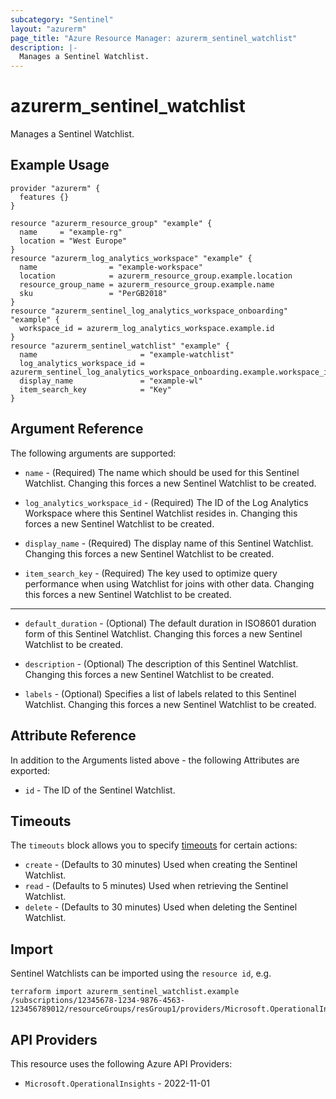 ```yaml
---
subcategory: "Sentinel"
layout: "azurerm"
page_title: "Azure Resource Manager: azurerm_sentinel_watchlist"
description: |-
  Manages a Sentinel Watchlist.
---
```


# azurerm_sentinel_watchlist

Manages a Sentinel Watchlist.

## Example Usage

```hcl
provider "azurerm" {
  features {}
}

resource "azurerm_resource_group" "example" {
  name     = "example-rg"
  location = "West Europe"
}
resource "azurerm_log_analytics_workspace" "example" {
  name                = "example-workspace"
  location            = azurerm_resource_group.example.location
  resource_group_name = azurerm_resource_group.example.name
  sku                 = "PerGB2018"
}
resource "azurerm_sentinel_log_analytics_workspace_onboarding" "example" {
  workspace_id = azurerm_log_analytics_workspace.example.id
}
resource "azurerm_sentinel_watchlist" "example" {
  name                       = "example-watchlist"
  log_analytics_workspace_id = azurerm_sentinel_log_analytics_workspace_onboarding.example.workspace_id
  display_name               = "example-wl"
  item_search_key            = "Key"
}
```

## Argument Reference

The following arguments are supported:

* `name` - (Required) The name which should be used for this Sentinel Watchlist. Changing this forces a new Sentinel Watchlist to be created.

* `log_analytics_workspace_id` - (Required) The ID of the Log Analytics Workspace where this Sentinel Watchlist resides in. Changing this forces a new Sentinel Watchlist to be created.

* `display_name` - (Required) The display name of this Sentinel Watchlist. Changing this forces a new Sentinel Watchlist to be created.

* `item_search_key` - (Required) The key used to optimize query performance when using Watchlist for joins with other data. Changing this forces a new Sentinel Watchlist to be created.

---

* `default_duration` - (Optional) The default duration in ISO8601 duration form of this Sentinel Watchlist. Changing this forces a new Sentinel Watchlist to be created.

* `description` - (Optional) The description of this Sentinel Watchlist. Changing this forces a new Sentinel Watchlist to be created.

* `labels` - (Optional) Specifies a list of labels related to this Sentinel Watchlist. Changing this forces a new Sentinel Watchlist to be created.

## Attribute Reference

In addition to the Arguments listed above - the following Attributes are exported:

* `id` - The ID of the Sentinel Watchlist.

## Timeouts

The `timeouts` block allows you to specify [timeouts](https://developer.hashicorp.com/terraform/language/resources/configure#define-operation-timeouts) for certain actions:

* `create` - (Defaults to 30 minutes) Used when creating the Sentinel Watchlist.
* `read` - (Defaults to 5 minutes) Used when retrieving the Sentinel Watchlist.
* `delete` - (Defaults to 30 minutes) Used when deleting the Sentinel Watchlist.

## Import

Sentinel Watchlists can be imported using the `resource id`, e.g.

```shell
terraform import azurerm_sentinel_watchlist.example /subscriptions/12345678-1234-9876-4563-123456789012/resourceGroups/resGroup1/providers/Microsoft.OperationalInsights/workspaces/workspace1/providers/Microsoft.SecurityInsights/watchlists/list1
```

## API Providers
<!-- This section is generated, changes will be overwritten -->
This resource uses the following Azure API Providers:

* `Microsoft.OperationalInsights` - 2022-11-01
